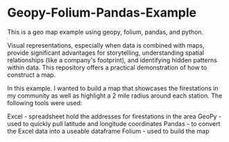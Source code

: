 # Geopy-Folium-Pandas-Example
This is a geo map example using geopy, folium, pandas, and python.


Visual representations, especially when data is combined with maps, provide significant advantages for storytelling, understanding spatial relationships (like a company's footprint), and identifying hidden patterns within data. This repository offers a practical demonstration of how to construct a map.

In this example. I wanted to build a map that showcases the firestations in my community as well as highlight a 2 mile radius around each station. 
The following tools were used:

Excel - spreadsheet hold the addresses for firestations in the area
GeoPy - used to quickly pull latitude and longitude coordinates 
Pandas - to convert the Excel data into a useable dataframe
Folium - used to build the map 
